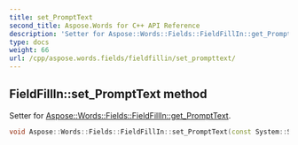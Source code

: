 ```yaml
---
title: set_PromptText
second_title: Aspose.Words for C++ API Reference
description: 'Setter for Aspose::Words::Fields::FieldFillIn::get_PromptText.'
type: docs
weight: 66
url: /cpp/aspose.words.fields/fieldfillin/set_prompttext/
---
```

## FieldFillIn::set_PromptText method


Setter for [Aspose::Words::Fields::FieldFillIn::get_PromptText](../get_prompttext/).

```cpp
void Aspose::Words::Fields::FieldFillIn::set_PromptText(const System::String &value)
```

